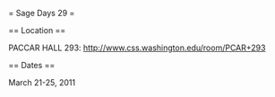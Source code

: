 = Sage Days 29 =

== Location ==

 PACCAR HALL 293: http://www.css.washington.edu/room/PCAR+293

== Dates ==

 March 21-25, 2011
